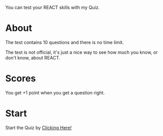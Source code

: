 You can test your REACT skills with my Quiz.
<h1>About</h1>
The test contains 10 questions and there is no time limit. 
<p></p>
The test is not official, it's just a nice way to see how much you know, or don't know, about REACT.
<h1>Scores</h1>
You get +1 point when you get a question right.
<h1>Start</h1>
Start the Quiz by <a href="https://react.bledsquiz.repl.co/">Clicking Here!</a>
